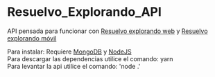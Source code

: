 # Resuelvo_Explorando_API
API pensada para funcionar con [Resuelvo explorando web](https://github.com/pedroodb/resuelvo_explorando_web) y [Resuelvo explorando móvil](https://github.com/pedroodb/resuelvo_explorando)


Para instalar: Requiere [MongoDB](https://docs.mongodb.com/manual/installation/) y [NodeJS](https://nodejs.org/en/) <br/>
Para descargar las dependencias utilice el comando: yarn <br/>
Para levantar la api utilice el comando: 'node .'
